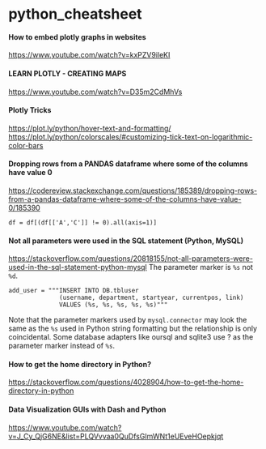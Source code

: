 # python_cheatsheet

#### How to embed plotly graphs in websites
https://www.youtube.com/watch?v=kxPZV9ileKI

#### LEARN PLOTLY - CREATING MAPS
https://www.youtube.com/watch?v=D35m2CdMhVs

#### Plotly Tricks
https://plot.ly/python/hover-text-and-formatting/
https://plot.ly/python/colorscales/#customizing-tick-text-on-logarithmic-color-bars

#### Dropping rows from a PANDAS dataframe where some of the columns have value 0
https://codereview.stackexchange.com/questions/185389/dropping-rows-from-a-pandas-dataframe-where-some-of-the-columns-have-value-0/185390
```
df = df[(df[['A','C']] != 0).all(axis=1)]
```

#### Not all parameters were used in the SQL statement (Python, MySQL)
https://stackoverflow.com/questions/20818155/not-all-parameters-were-used-in-the-sql-statement-python-mysql
The parameter marker is `%s` not `%d`.
```
add_user = """INSERT INTO DB.tbluser 
              (username, department, startyear, currentpos, link) 
              VALUES (%s, %s, %s, %s, %s)"""
```
Note that the parameter markers used by `mysql.connector` may look the same as the `%s` used in Python string formatting but the relationship is only coincidental. Some database adapters like oursql and sqlite3 use ? as the parameter marker instead of `%s`.


#### How to get the home directory in Python?
https://stackoverflow.com/questions/4028904/how-to-get-the-home-directory-in-python

#### Data Visualization GUIs with Dash and Python
https://www.youtube.com/watch?v=J_Cy_QjG6NE&list=PLQVvvaa0QuDfsGImWNt1eUEveHOepkjqt
